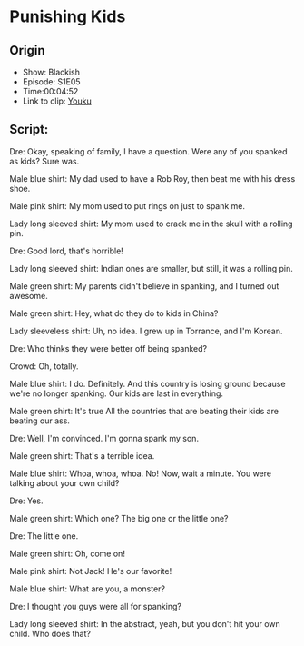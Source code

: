 # Punishing Kids
## Origin
- Show: Blackish
- Episode: S1E05
- Time:00:04:52
- Link to clip: [Youku](http://v.youku.com/v_show/id_XMzA0NjE4NDkzMg==.html?spm=a2h3j.8428770.3416059.1)

## Script:
Dre: Okay, speaking of family, I have a question. Were any of you spanked as kids? Sure was.

Male blue shirt: My dad used to have a Rob Roy, then beat me with his dress shoe.

Male pink shirt: My mom used to put rings on just to spank me.

Lady long sleeved shirt: My mom used to crack me in the skull with a rolling pin.

Dre: Good lord, that's horrible!

Lady long sleeved shirt: Indian ones are smaller, but still, it was a rolling pin.

Male green shirt: My parents didn't believe in spanking, and I turned out awesome.

Male green shirt: Hey, what do they do to kids in China?

Lady sleeveless shirt: Uh, no idea. I grew up in Torrance, and I'm Korean.

Dre: Who thinks they were better off being spanked?

Crowd: Oh, totally.

Male blue shirt: I do. Definitely. And this country is losing ground because we're no longer spanking. Our kids are last in everything.

Male green shirt: It's true All the countries that are beating their kids are beating our ass.

Dre: Well, I'm convinced. I'm gonna spank my son.

Male green shirt: That's a terrible idea.

Male blue shirt: Whoa, whoa, whoa. No! Now, wait a minute. You were talking about your own child?

Dre: Yes.

Male green shirt: Which one? The big one or the little one?

Dre: The little one.

Male green shirt: Oh, come on!

Male pink shirt: Not Jack! He's our favorite!

Male blue shirt: What are you, a monster?

Dre: I thought you guys were all for spanking?

Lady long sleeved shirt: In the abstract, yeah, but you don't hit your own child. Who does that? 

